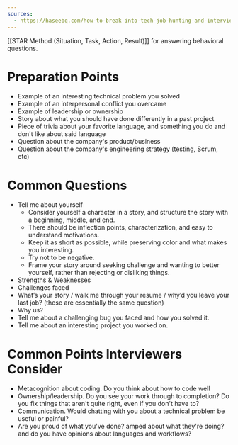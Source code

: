 ```yaml
---
sources:
  - https://haseebq.com/how-to-break-into-tech-job-hunting-and-interviews/
---
```


[[STAR Method (Situation, Task, Action, Result)]] for answering behavioral questions.

# Preparation Points

- Example of an interesting technical problem you solved
- Example of an interpersonal conflict you overcame 
- Example of leadership or ownership
- Story about what you should have done differently in a past project
- Piece of trivia about your favorite language, and something you do and don't like about said language
- Question about the company's product/business
- Question about the company's engineering strategy (testing, Scrum, etc)
# Common Questions

- Tell me about yourself
	- Consider yourself a character in a story, and structure the story with a beginning, middle, and end. 
	- There should be inflection points, characterization, and easy to understand motivations. 
	- Keep it as short as possible, while preserving color and what makes you interesting. 
	- Try not to be negative. 
	- Frame your story around seeking challenge and wanting to better yourself, rather than rejecting or disliking things. 
- Strengths & Weaknesses
- Challenges faced 
- What’s your story / walk me through your resume / why’d you leave your last job? (these are essentially the same question)
- Why us?
- Tell me about a challenging bug you faced and how you solved it.
- Tell me about an interesting project you worked on.

# Common Points Interviewers Consider

- Metacognition about coding. Do you think about how to code well
- Ownership/leadership. Do you see your work through to completion? Do you fix things that aren't quite right, even if you don't have to?
- Communication. Would chatting with you about a technical problem be useful or painful?
- Are you proud of what you've done? amped about what they're doing? and do you have opinions about languages and workflows?
